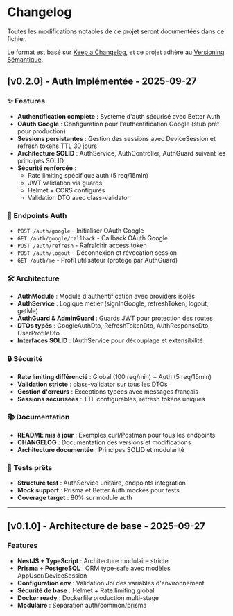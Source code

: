 # Changelog

Toutes les modifications notables de ce projet seront documentées dans ce fichier.

Le format est basé sur [Keep a Changelog](https://keepachangelog.com/fr/1.0.0/),
et ce projet adhère au [Versioning Sémantique](https://semver.org/spec/v2.0.0.html).

## [v0.2.0] - Auth Implémentée - 2025-09-27

### ✨ Features

- **Authentification complète** : Système d'auth sécurisé avec Better Auth
- **OAuth Google** : Configuration pour l'authentification Google (stub prêt pour production)
- **Sessions persistantes** : Gestion des sessions avec DeviceSession et refresh tokens TTL 30 jours
- **Architecture SOLID** : AuthService, AuthController, AuthGuard suivant les principes SOLID
- **Sécurité renforcée** : 
  - Rate limiting spécifique auth (5 req/15min)
  - JWT validation via guards
  - Helmet + CORS configurés
  - Validation DTO avec class-validator

### 🚀 Endpoints Auth

- `POST /auth/google` - Initialiser OAuth Google
- `GET /auth/google/callback` - Callback OAuth Google  
- `POST /auth/refresh` - Rafraîchir access token
- `POST /auth/logout` - Déconnexion et révocation session
- `GET /auth/me` - Profil utilisateur (protégé par AuthGuard)

### 🛠️ Architecture

- **AuthModule** : Module d'authentification avec providers isolés
- **AuthService** : Logique métier (signInGoogle, refreshToken, logout, getMe)
- **AuthGuard & AdminGuard** : Guards JWT pour protection des routes
- **DTOs typés** : GoogleAuthDto, RefreshTokenDto, AuthResponseDto, UserProfileDto
- **Interfaces SOLID** : IAuthService pour découplage et extensibilité

### 🔒 Sécurité

- **Rate limiting différencié** : Global (100 req/min) + Auth (5 req/15min)
- **Validation stricte** : class-validator sur tous les DTOs
- **Gestion d'erreurs** : Exceptions typées avec messages français
- **Sessions sécurisées** : TTL configurables, refresh tokens uniques

### 📚 Documentation

- **README mis à jour** : Exemples curl/Postman pour tous les endpoints
- **CHANGELOG** : Documentation des versions et modifications
- **Architecture documentée** : Principes SOLID et modularité

### 🧪 Tests prêts

- **Structure test** : AuthService unitaire, endpoints intégration  
- **Mock support** : Prisma et Better Auth mockés pour tests
- **Coverage target** : 80% sur module auth

---

## [v0.1.0] - Architecture de base - 2025-09-27

### Features

- **NestJS + TypeScript** : Architecture modulaire stricte
- **Prisma + PostgreSQL** : ORM type-safe avec modèles AppUser/DeviceSession
- **Configuration env** : Validation Joi des variables d'environnement
- **Sécurité de base** : Helmet + Rate limiting global
- **Docker ready** : Dockerfile production multi-stage
- **Modulaire** : Séparation auth/common/prisma